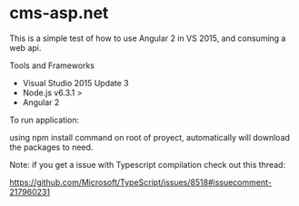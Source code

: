 # cms-asp.net

This is a simple test of how to use Angular 2 in VS 2015, and consuming a web api.

Tools and Frameworks

- Visual Studio 2015 Update 3
- Node.js v6.3.1 >
- Angular 2

To run application:

using npm install command on root of proyect, automatically will download the packages to need.

Note: if you get a issue with Typescript compilation check out this thread:

https://github.com/Microsoft/TypeScript/issues/8518#issuecomment-217960231

